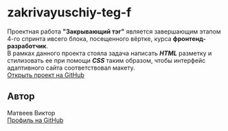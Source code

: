 # zakrivayuschiy-teg-f
Проектная работа **"Закрывающий тэг"** является завершающим этапом 4-го спринта  ивсего блока, посещенного вёртке, курса  **фронтенд-разработчик**.  
В рамках данного проекта стояла задача написать ***HTML*** разметку и стилизовать ее при помощи ***CSS*** таким образом, чтобы интерфейс адаптивного сайта соответствовал макету.   
[Открыть проект на GitHub](https://github.com/ViktorMatveev/zakrivayuschiy-teg-f.git)   
## Автор  
Матвеев Виктор  
[Профиль на GitHub](https://github.com/ViktorMatveev)
